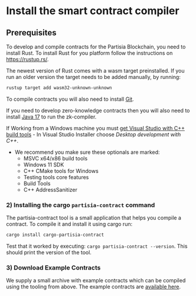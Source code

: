 # Install the smart contract compiler

## Prerequisites

To develop and compile contracts for the Partisia Blockchain, you need to install Rust.
To install Rust for you platform follow the instructions on <https://rustup.rs/>.

The newest version of Rust comes with a wasm target preinstalled.
If you run an older version the target needs to be added manually, by running:
```bash
rustup target add wasm32-unknown-unknown
```

To compile contracts you will also need to install [Git](https://git-scm.com/downloads).

If you need to develop zero-knowledge contracts then you will also need to install [Java 17](https://openjdk.org/) to run the zk-compiler.


If Working from a Windows machine you must [get Visual Studio with C++  build tools](https://visualstudio.microsoft.com/downloads/) - In Visual Studio Installer choose *Desktop development with C++*.
* We recommend you make sure these optionals are marked:
  * MSVC x64/x86 build tools
  * Windows 11 SDK 
  * C++ CMake tools for Windows
  * Testing tools core features 
  * Build Tools
  * C++ AddressSanitizer

### 2) Installing the cargo `partisia-contract` command

The partisia-contract tool is a small application that helps you compile a contract.
To compile it and install it using cargo run:

```bash
cargo install cargo-partisia-contract
```

Test that it worked by executing: `cargo partisia-contract --version`. This should print the version of the tool.

### 3) Download Example Contracts

We supply a small archive with example contracts which can be compiled using the tooling from above.
The example contracts are [available here](../smart-contracts/SC-examples.md).

